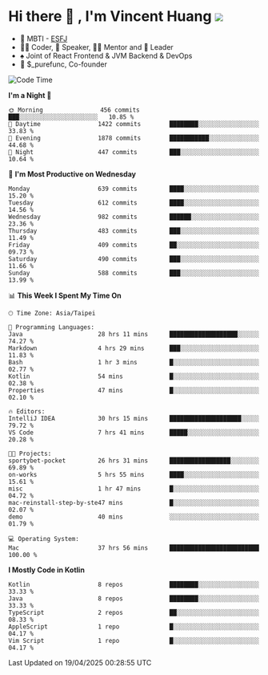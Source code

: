 # Hi there 👋 , I'm Vincent Huang ![](https://komarev.com/ghpvc/?username=Jian-Min-Huang)
- 👀 MBTI - [ESFJ](https://www.16personalities.com/esfj-personality)
- 👨‍💻 Coder, 🎤 Speaker, 👨‍🏫 Mentor and 🚀 Leader
- ♠️ Joint of React Frontend & JVM Backend & DevOps
- 💼 $_purefunc, Co-founder

<!--START_SECTION:waka-->
![Code Time](http://img.shields.io/badge/Code%20Time-5%2C131%20hrs%2027%20mins-blue)

**I'm a Night 🦉** 

```text
🌞 Morning                456 commits         ███░░░░░░░░░░░░░░░░░░░░░░   10.85 % 
🌆 Daytime                1422 commits        ████████░░░░░░░░░░░░░░░░░   33.83 % 
🌃 Evening                1878 commits        ███████████░░░░░░░░░░░░░░   44.68 % 
🌙 Night                  447 commits         ███░░░░░░░░░░░░░░░░░░░░░░   10.64 % 
```
📅 **I'm Most Productive on Wednesday** 

```text
Monday                   639 commits         ████░░░░░░░░░░░░░░░░░░░░░   15.20 % 
Tuesday                  612 commits         ████░░░░░░░░░░░░░░░░░░░░░   14.56 % 
Wednesday                982 commits         ██████░░░░░░░░░░░░░░░░░░░   23.36 % 
Thursday                 483 commits         ███░░░░░░░░░░░░░░░░░░░░░░   11.49 % 
Friday                   409 commits         ██░░░░░░░░░░░░░░░░░░░░░░░   09.73 % 
Saturday                 490 commits         ███░░░░░░░░░░░░░░░░░░░░░░   11.66 % 
Sunday                   588 commits         ███░░░░░░░░░░░░░░░░░░░░░░   13.99 % 
```


📊 **This Week I Spent My Time On** 

```text
🕑︎ Time Zone: Asia/Taipei

💬 Programming Languages: 
Java                     28 hrs 11 mins      ███████████████████░░░░░░   74.27 % 
Markdown                 4 hrs 29 mins       ███░░░░░░░░░░░░░░░░░░░░░░   11.83 % 
Bash                     1 hr 3 mins         █░░░░░░░░░░░░░░░░░░░░░░░░   02.77 % 
Kotlin                   54 mins             █░░░░░░░░░░░░░░░░░░░░░░░░   02.38 % 
Properties               47 mins             █░░░░░░░░░░░░░░░░░░░░░░░░   02.10 % 

🔥 Editors: 
IntelliJ IDEA            30 hrs 15 mins      ████████████████████░░░░░   79.72 % 
VS Code                  7 hrs 41 mins       █████░░░░░░░░░░░░░░░░░░░░   20.28 % 

🐱‍💻 Projects: 
sportybet-pocket         26 hrs 31 mins      █████████████████░░░░░░░░   69.89 % 
on-works                 5 hrs 55 mins       ████░░░░░░░░░░░░░░░░░░░░░   15.61 % 
misc                     1 hr 47 mins        █░░░░░░░░░░░░░░░░░░░░░░░░   04.72 % 
mac-reinstall-step-by-ste47 mins             █░░░░░░░░░░░░░░░░░░░░░░░░   02.07 % 
demo                     40 mins             ░░░░░░░░░░░░░░░░░░░░░░░░░   01.79 % 

💻 Operating System: 
Mac                      37 hrs 56 mins      █████████████████████████   100.00 % 
```

**I Mostly Code in Kotlin** 

```text
Kotlin                   8 repos             ████████░░░░░░░░░░░░░░░░░   33.33 % 
Java                     8 repos             ████████░░░░░░░░░░░░░░░░░   33.33 % 
TypeScript               2 repos             ██░░░░░░░░░░░░░░░░░░░░░░░   08.33 % 
AppleScript              1 repo              █░░░░░░░░░░░░░░░░░░░░░░░░   04.17 % 
Vim Script               1 repo              █░░░░░░░░░░░░░░░░░░░░░░░░   04.17 % 
```




 Last Updated on 19/04/2025 00:28:55 UTC
<!--END_SECTION:waka-->
